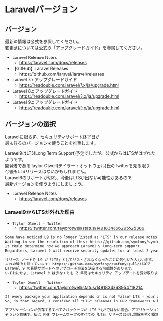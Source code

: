 # Laravelバージョン

## バージョン

最新の情報は公式を参照してください。  
変更点については公式の「アップグレードガイド」を参照してください。  

- Laravel Release Notes
  - <https://laravel.com/docs/releases>
- 【GitHub】Laravel Releases
  - <https://github.com/laravel/laravel/releases>
- Laravel 7.x アップグレードガイド
  - <https://readouble.com/laravel/7.x/ja/upgrade.html>
- Laravel 8.x アップグレードガイド
  - <https://readouble.com/laravel/8.x/ja/upgrade.html>
- Laravel 9.x アップグレードガイド
  - <https://readouble.com/laravel/9.x/ja/upgrade.html>

## バージョンの選択

Laravelに限らず、セキュリティサポート終了日が  
最も後ろのバージョンを使うことを推奨します。  

Laravel9はLTS(Long Term Support)予定でしたが、公式からはLTSがはずれたようです。  
開発者であるTaylor Otwell(テイラー・オットウェル)氏のTwitterを見る限り  
今後もLTSリリースはないかもしれません。  
Laravel6のサポートが切れ、今後はLTSが出ない可能性があるので  
最新バージョンを使うようにしましょう。  

- Laravel Release Notes
  - <https://laravel.com/docs/releases>

### Laravel9からLTSが外れた理由

- `Taylor Otwell - Twitter`
  - <https://twitter.com/taylorotwell/status/1491834866295525389>

```txt
Some have noticed L9 is no longer listed as "LTS" in our release notes.
Waiting to see the resolution of this: https://github.com/symfony/symfony/pull/45377
It could determine how we approach Laravel 9 long-term support.
Regardless, Laravel 9 will receive security updates for at least 2 years.

リリース ノートで L9 が「LTS」としてリストされなくなったことに気付いた人もいます。
これの解決を待っています: https://github.com/symfony/symfony/pull/45377
Laravel 9 の長期サポートへのアプローチ方法を決定する可能性があります。
いずれにせよ、Laravel 9 は少なくとも 2 年間はセキュリティ アップデートを受け取ります。
```

- `Taylor Otwell - Twitter`
  - <https://twitter.com/taylorotwell/status/1491834868954718214>

```txt
If every package your application depends on is not *also* LTS - your application is not actually covered by any real LTS guarantee.
So, in that regard, I consider all "LTS" releases in PHP frameworks a bit of a misleading concept.

アプリケーションが依存するすべてのパッケージが LTS *も*ではない場合、アプリケーションは実際の LTS 保証の対象外です。
そういう意味で、私は PHP フレームワークのすべての「LTS」リリースは少し誤解を招く概念だと考えています。
```

